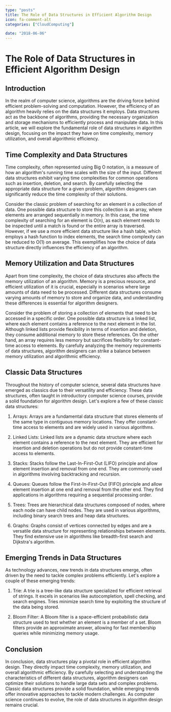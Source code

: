 ```yaml
---
type: "posts"
title: The Role of Data Structures in Efficient Algorithm Design
icon: fa-comment-alt
categories: ["CloudComputing"]

date: "2018-06-06"
---
```




# The Role of Data Structures in Efficient Algorithm Design

## Introduction

In the realm of computer science, algorithms are the driving force behind efficient problem-solving and computation. However, the efficiency of an algorithm heavily relies on the data structures it employs. Data structures act as the backbone of algorithms, providing the necessary organization and storage mechanisms to efficiently process and manipulate data. In this article, we will explore the fundamental role of data structures in algorithm design, focusing on the impact they have on time complexity, memory utilization, and overall algorithmic efficiency.

## Time Complexity and Data Structures

Time complexity, often represented using Big O notation, is a measure of how an algorithm's running time scales with the size of the input. Different data structures exhibit varying time complexities for common operations such as insertion, deletion, and search. By carefully selecting the appropriate data structure for a given problem, algorithm designers can significantly reduce the time complexity of their solutions.

Consider the classic problem of searching for an element in a collection of data. One possible data structure to store this collection is an array, where elements are arranged sequentially in memory. In this case, the time complexity of searching for an element is O(n), as each element needs to be inspected until a match is found or the entire array is traversed. However, if we use a more efficient data structure like a hash table, which employs a hash function to index elements, the search time complexity can be reduced to O(1) on average. This exemplifies how the choice of data structure directly influences the efficiency of an algorithm.

## Memory Utilization and Data Structures

Apart from time complexity, the choice of data structures also affects the memory utilization of an algorithm. Memory is a precious resource, and efficient utilization of it is crucial, especially in scenarios where large amounts of data need to be processed. Different data structures consume varying amounts of memory to store and organize data, and understanding these differences is essential for algorithm designers.

Consider the problem of storing a collection of elements that need to be accessed in a specific order. One possible data structure is a linked list, where each element contains a reference to the next element in the list. Although linked lists provide flexibility in terms of insertion and deletion, they consume additional memory to store these references. On the other hand, an array requires less memory but sacrifices flexibility for constant-time access to elements. By carefully analyzing the memory requirements of data structures, algorithm designers can strike a balance between memory utilization and algorithmic efficiency.

## Classic Data Structures

Throughout the history of computer science, several data structures have emerged as classics due to their versatility and efficiency. These data structures, often taught in introductory computer science courses, provide a solid foundation for algorithm design. Let's explore a few of these classic data structures:

1. Arrays: Arrays are a fundamental data structure that stores elements of the same type in contiguous memory locations. They offer constant-time access to elements and are widely used in various algorithms.

2. Linked Lists: Linked lists are a dynamic data structure where each element contains a reference to the next element. They are efficient for insertion and deletion operations but do not provide constant-time access to elements.

3. Stacks: Stacks follow the Last-In-First-Out (LIFO) principle and allow element insertion and removal from one end. They are commonly used in algorithms involving backtracking and recursion.

4. Queues: Queues follow the First-In-First-Out (FIFO) principle and allow element insertion at one end and removal from the other end. They find applications in algorithms requiring a sequential processing order.

5. Trees: Trees are hierarchical data structures composed of nodes, where each node can have child nodes. They are used in various algorithms, including binary search trees and heap data structures.

6. Graphs: Graphs consist of vertices connected by edges and are a versatile data structure for representing relationships between elements. They find extensive use in algorithms like breadth-first search and Dijkstra's algorithm.

## Emerging Trends in Data Structures

As technology advances, new trends in data structures emerge, often driven by the need to tackle complex problems efficiently. Let's explore a couple of these emerging trends:

1. Trie: A trie is a tree-like data structure specialized for efficient retrieval of strings. It excels in scenarios like autocompletion, spell checking, and search engines. Tries minimize search time by exploiting the structure of the data being stored.

2. Bloom Filter: A Bloom filter is a space-efficient probabilistic data structure used to test whether an element is a member of a set. Bloom filters provide an approximate answer, allowing for fast membership queries while minimizing memory usage.

## Conclusion

In conclusion, data structures play a pivotal role in efficient algorithm design. They directly impact time complexity, memory utilization, and overall algorithmic efficiency. By carefully selecting and understanding the characteristics of different data structures, algorithm designers can optimize their solutions to handle large data sets and complex problems. Classic data structures provide a solid foundation, while emerging trends offer innovative approaches to tackle modern challenges. As computer science continues to evolve, the role of data structures in algorithm design remains crucial.